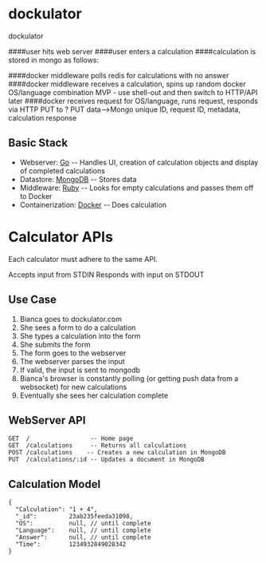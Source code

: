 dockulator
==========

dockulator

####user hits web server
####user enters a calculation
####calculation is stored in mongo as follows:

####docker middleware polls redis for calculations with no answer
####docker middleware receives a calculation, spins up random docker OS/language combination
MVP - use shell-out and then switch to HTTP/API later
####docker receives request for OS/language, runs request, responds via HTTP PUT to ?
    PUT data-->Mongo unique ID, request ID, metadata, calculation response

## Basic Stack

* Webserver: [Go](http://golang.org) -- Handles UI, creation of calculation objects and display of completed calculations
* Datastore: [MongoDB](http://mongodb.org) -- Stores data
* Middleware: [Ruby](http://ruby-lang.org) -- Looks for empty calculations and passes them off to Docker
* Containerization: [Docker](http://docker.io) -- Does calculation

# Calculator APIs

Each calculator must adhere to the same API.

   Accepts input from STDIN
   Responds with input on STDOUT

## Use Case

1. Bianca goes to dockulator.com
1. She sees a form to do a calculation
2. She types a calculation into the form
3. She submits the form
  1. The form goes to the webserver
  2. The webserver parses the input
  3. If valid, the input is sent to mongodb
4. Bianca's browser is constantly polling (or getting push data from a websocket) for new calculations
5. Eventually she sees her calculation complete

## WebServer API

    GET  /                 -- Home page
    GET  /calculations     -- Returns all calculations
    POST /calculations    -- Creates a new calculation in MongoDB
    PUT  /calculations/:id -- Updates a document in MongoDB


## Calculation Model

    {
      "Calculation": "1 + 4",
      "_id":         23ab235feeda31098,
      "OS":          null, // until complete
      "Language":    null, // until complete
      "Answer":      null, // until complete
      "Time":        1234932849028342
    }

